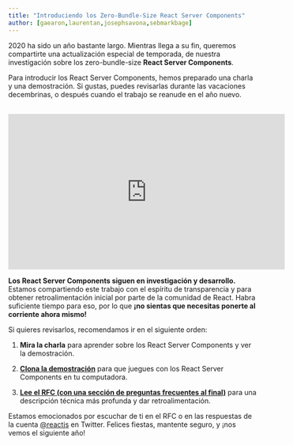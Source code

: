 ```yaml
---
title: "Introduciendo los Zero-Bundle-Size React Server Components"
author: [gaearon,laurentan,josephsavona,sebmarkbage]
---
```


2020 ha sido un año bastante largo. Mientras llega a su fin, queremos compartirte una actualización especial de temporada, de nuestra investigación sobre los zero-bundle-size **React Server Components**.

Para introducir los React Server Components, hemos preparado una charla y una demostración. Si gustas, puedes revisarlas durante las vacaciones decembrinas, o después cuando el trabajo se reanude en el año nuevo.

<br>

<iframe width="560" height="315" src="https://www.youtube.com/embed/TQQPAU21ZUw" frameborder="0" allow="accelerometer; autoplay; clipboard-write; encrypted-media; gyroscope; picture-in-picture" allowfullscreen></iframe>

**Los React Server Components siguen en investigación y desarrollo.** Estamos compartiendo este trabajo con el espíritu de transparencia y para obtener retroalimentación inicial por parte de la comunidad de React. Habra suficiente tiempo para eso, por lo que **¡no sientas que necesitas ponerte al corriente ahora mismo!**

Si quieres revisarlos, recomendamos ir en el siguiente orden:

1. **Mira la charla** para aprender sobre los React Server Components y ver la demostración.

2. **[Clona la demostración](http://github.com/reactjs/server-components-demo)** para que juegues con los React Server Components en tu computadora.

3. **[Lee el RFC (con una sección de preguntas frecuentes al final)](https://github.com/reactjs/rfcs/pull/188)** para una descripción técnica más profunda y dar retroalimentación.

Estamos emocionados por escuchar de ti en el RFC o en las respuestas de la cuenta [@reactjs](https://twitter.com/reactjs) en Twitter. Felices fiestas, mantente seguro, y ¡nos vemos el siguiente año!
